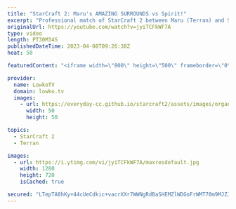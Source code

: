 ```yaml
---
title: "StarCraft 2: Maru's AMAZING SURROUNDS vs Spirit!"
excerpt: "Professional match of StarCraft 2 between Maru (Terran) and Spirit (Terran).  Support my work: https://patreon.com/lowkotv Lowko Merch: https://lowko.shop  My YouTube channels:  @LowkoTV   @MoreLowko   @LowkoClips   Twitch livestream: https://twitch.tv/lowkotv Live most days 2-8 PM CET / CEST  The hardware"
originalUrl: https://youtube.com/watch?v=jyiTCFkWF7A
type: video
length: PT30M34S
publishedDateTime: 2023-04-08T09:26:38Z
heat: 50

featuredContent: "<iframe width=\"800\" height=\"500\" frameborder=\"0\" src=\"https://www.youtube.com/embed/jyiTCFkWF7A\" allow=\"accelerometer; autoplay; encrypted-media; gyroscope; picture-in-picture\" allowfullscreen></iframe>"

provider:
  name: LowkoTV
  domain: lowko.tv
  images:
    - url: https://everyday-cc.github.io/starcraft2/assets/images/organizations/lowko.tv-50x50.jpg
      width: 50
      height: 50

topics:
  - StarCraft 2
  - Terran

images:
  - url: https://i.ytimg.com/vi/jyiTCFkWF7A/maxresdefault.jpg
    width: 1280
    height: 720
    isCached: true

secured: "LTepTA8hKy+44cUeCdkic+vacrXXr7WWNgRdBaSHEMZlWDGoFrWMT70m9MJZJNjcSOliK/uLrH5CnPCaIT5/qoxe2rEKHj+oNxrJDrchFINezdsC9BM9b6V1WcP3ltu0Hc6DpuqGYNo10BYn02bC/X4rg4csNKCmBPa69dUhMpjIwwFDq/5vlx4At397IhaRf34cPNjGi5Rs1V48A0fCkrwj7uNWJHrwodN1oABoibEv/+buiMLwnDfwJOrXnGdomHPmyohjFIzKTOfWxdv3atLiiHn4Qi9oCHY39vpmAzRRixjuWrCK9iHLMRL1zB4rti0Q47zo6/HDF0upF5vRIT6GZaxaEZffs5kzuK6YCd3BTt3vZ3FcaIkNyPVLruLA5Dp28TjB11b3N+Ow1td+hpUbR6gx8jN8KJMokZt+tfw=;VUvTBYsxvMKLsGPclv4jbA=="
---
```


